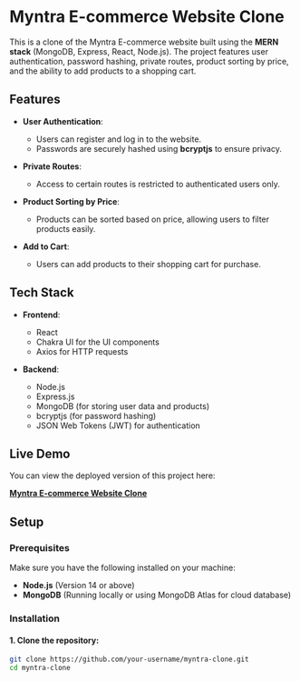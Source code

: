 # Myntra E-commerce Website Clone

This is a clone of the Myntra E-commerce website built using the **MERN stack** (MongoDB, Express, React, Node.js). The project features user authentication, password hashing, private routes, product sorting by price, and the ability to add products to a shopping cart.

## Features

- **User Authentication**: 
  - Users can register and log in to the website.
  - Passwords are securely hashed using **bcryptjs** to ensure privacy.
  
- **Private Routes**: 
  - Access to certain routes is restricted to authenticated users only.
  
- **Product Sorting by Price**: 
  - Products can be sorted based on price, allowing users to filter products easily.
  
- **Add to Cart**: 
  - Users can add products to their shopping cart for purchase.
  
## Tech Stack

- **Frontend**:
  - React
  - Chakra UI for the UI components
  - Axios for HTTP requests

- **Backend**:
  - Node.js
  - Express.js
  - MongoDB (for storing user data and products)
  - bcryptjs (for password hashing)
  - JSON Web Tokens (JWT) for authentication

## Live Demo

You can view the deployed version of this project here:

[**Myntra E-commerce Website Clone**](https://venerable-lamington-38eaad.netlify.app/)

## Setup

### Prerequisites

Make sure you have the following installed on your machine:

- **Node.js** (Version 14 or above)
- **MongoDB** (Running locally or using MongoDB Atlas for cloud database)

### Installation

#### 1. Clone the repository:

```bash
git clone https://github.com/your-username/myntra-clone.git
cd myntra-clone

